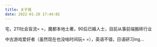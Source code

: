 ```yaml
---
title: 关于我
date: 2022-01-20 17:44:02
---
```

宅，211社会盲流= =，魔都本地土著，90后已婚人士，目前从事前端搬砖行业

中古游戏爱好者（虽然现在也没啥时间玩= =），英语不错，日语研习ing...